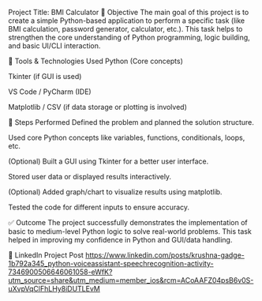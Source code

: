  Project Title: BMI Calculator 
📖 Objective
The main goal of this project is to create a simple Python-based application to perform a specific task (like BMI calculation, password generator, calculator, etc.). This task helps to strengthen the core understanding of Python programming, logic building, and basic UI/CLI interaction.

🔧 Tools & Technologies Used
Python (Core concepts)

Tkinter (if GUI is used)

VS Code / PyCharm (IDE)

Matplotlib / CSV (if data storage or plotting is involved)

🚀 Steps Performed
Defined the problem and planned the solution structure.

Used core Python concepts like variables, functions, conditionals, loops, etc.

(Optional) Built a GUI using Tkinter for a better user interface.

Stored user data or displayed results interactively.

(Optional) Added graph/chart to visualize results using matplotlib.

Tested the code for different inputs to ensure accuracy.

✅ Outcome
The project successfully demonstrates the implementation of basic to medium-level Python logic to solve real-world problems. This task helped in improving my confidence in Python and GUI/data handling.

🔗 LinkedIn Project Post
https://www.linkedin.com/posts/krushna-gadge-1b792a345_python-voiceassistant-speechrecognition-activity-7346900506646061058-eWfK?utm_source=share&utm_medium=member_ios&rcm=ACoAAFZ04psB6v0S-uXvpVqClFhLHy8iDUTLEvM
